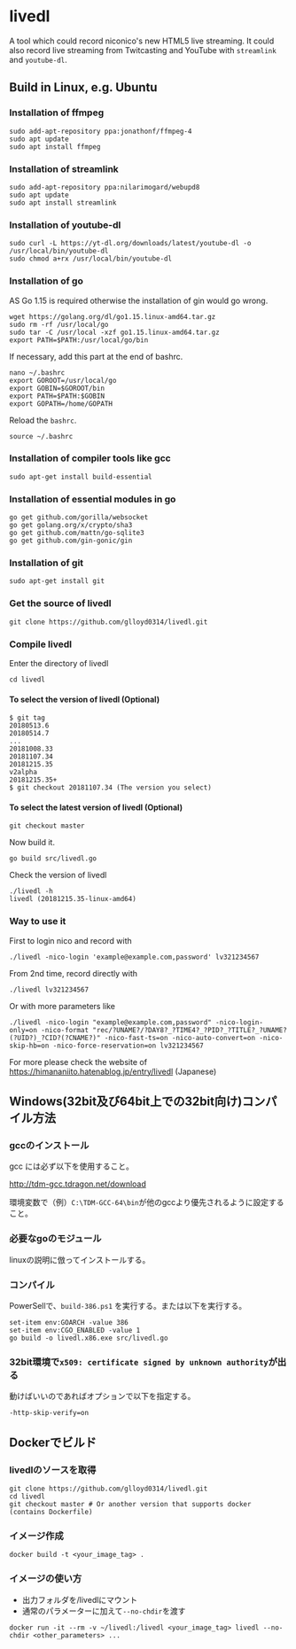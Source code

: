 # livedl
A tool which could record niconico's new HTML5 live streaming. It could also record live streaming from Twitcasting and YouTube with `streamlink` and `youtube-dl`.

## Build in Linux, e.g. Ubuntu

### Installation of ffmpeg
```
sudo add-apt-repository ppa:jonathonf/ffmpeg-4
sudo apt update
sudo apt install ffmpeg
```

### Installation of streamlink
```
sudo add-apt-repository ppa:nilarimogard/webupd8
sudo apt update
sudo apt install streamlink
```

### Installation of youtube-dl
```
sudo curl -L https://yt-dl.org/downloads/latest/youtube-dl -o /usr/local/bin/youtube-dl
sudo chmod a+rx /usr/local/bin/youtube-dl
```

### Installation of go
AS Go 1.15 is required otherwise the installation of gin would go wrong.
```
wget https://golang.org/dl/go1.15.linux-amd64.tar.gz
sudo rm -rf /usr/local/go
sudo tar -C /usr/local -xzf go1.15.linux-amd64.tar.gz
export PATH=$PATH:/usr/local/go/bin
```
If necessary, add this part at the end of bashrc.
```
nano ~/.bashrc
export GOROOT=/usr/local/go
export GOBIN=$GOROOT/bin
export PATH=$PATH:$GOBIN
export GOPATH=/home/GOPATH
```

Reload the `bashrc`.
```
source ~/.bashrc
```

### Installation of compiler tools like gcc
```
sudo apt-get install build-essential
```

### Installation of essential modules in go
```
go get github.com/gorilla/websocket
go get golang.org/x/crypto/sha3
go get github.com/mattn/go-sqlite3
go get github.com/gin-gonic/gin
```

### Installation of git
```
sudo apt-get install git
```

### Get the source of livedl
```
git clone https://github.com/glloyd0314/livedl.git
```

### Compile livedl
Enter the directory of livedl
```
cd livedl
```

#### To select the version of livedl (Optional)
```
$ git tag
20180513.6
20180514.7
...
20181008.33
20181107.34
20181215.35
v2alpha
20181215.35+
$ git checkout 20181107.34 (The version you select)
```

#### To select the latest version of livedl (Optional)
```
git checkout master
```

Now build it.
```
go build src/livedl.go
```

Check the version of livedl
```
./livedl -h
livedl (20181215.35-linux-amd64)
```

### Way to use it
First to login nico and record with
```
./livedl -nico-login 'example@example.com,password' lv321234567
```

From 2nd time, record directly with
```
./livedl lv321234567
```

Or with more parameters like
```
./livedl -nico-login "example@example.com,password" -nico-login-only=on -nico-format "rec/?UNAME?/?DAY8?_?TIME4?_?PID?_?TITLE?_?UNAME?(?UID?)_?CID?(?CNAME?)" -nico-fast-ts=on -nico-auto-convert=on -nico-skip-hb=on -nico-force-reservation=on lv321234567
```



For more please check the website of https://himananiito.hatenablog.jp/entry/livedl (Japanese)


## Windows(32bit及び64bit上での32bit向け)コンパイル方法

### gccのインストール

gcc には必ず以下を使用すること。

http://tdm-gcc.tdragon.net/download

環境変数で（例）`C:\TDM-GCC-64\bin`が他のgccより優先されるように設定すること。

### 必要なgoのモジュール

linuxの説明に倣ってインストールする。

### コンパイル

PowerSellで、`build-386.ps1` を実行する。または以下を実行する。

```
set-item env:GOARCH -value 386
set-item env:CGO_ENABLED -value 1
go build -o livedl.x86.exe src/livedl.go
```

### 32bit環境で`x509: certificate signed by unknown authority`が出る

動けばいいのであればオプションで以下を指定する。

`-http-skip-verify=on`

## Dockerでビルド

### livedlのソースを取得
```
git clone https://github.com/glloyd0314/livedl.git
cd livedl
git checkout master # Or another version that supports docker (contains Dockerfile)
```

### イメージ作成
```
docker build -t <your_image_tag> .
```

### イメージの使い方

- 出力フォルダを/livedlにマウント
- 通常のパラメーターに加えて`--no-chdir`を渡す

```
docker run -it --rm -v ~/livedl:/livedl <your_image_tag> livedl --no-chdir <other_parameters> ...
```
